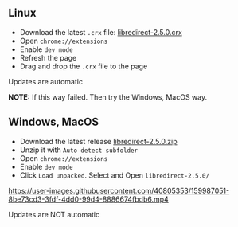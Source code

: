 ## Linux

- Download the latest `.crx` file: [libredirect-2.5.0.crx](https://github.com/libredirect/libredirect/releases/download/v2.5.0/libredirect-2.5.0.crx)
- Open `chrome://extensions`
- Enable `dev mode`
- Refresh the page
- Drag and drop the `.crx` file to the page

Updates are automatic

**NOTE:** If this way failed. Then try the Windows, MacOS way.

## Windows, MacOS

- Download the latest release [libredirect-2.5.0.zip](https://github.com/libredirect/libredirect/releases/download/v2.5.0/libredirect-2.5.0.zip)
- Unzip it with `Auto detect subfolder`
- Open `chrome://extensions`
- Enable `dev mode`
- Click `Load unpacked`. Select and Open `libredirect-2.5.0/`

https://user-images.githubusercontent.com/40805353/159987051-8be73cd3-3fdf-4dd0-99d4-8886674fbdb6.mp4

Updates are NOT automatic
